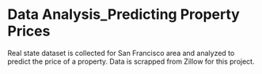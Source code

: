 # Data Analysis_Predicting Property Prices 
Real state dataset is collected for San Francisco area and analyzed to predict the price of a property.
Data is scrapped from Zillow for this project.
